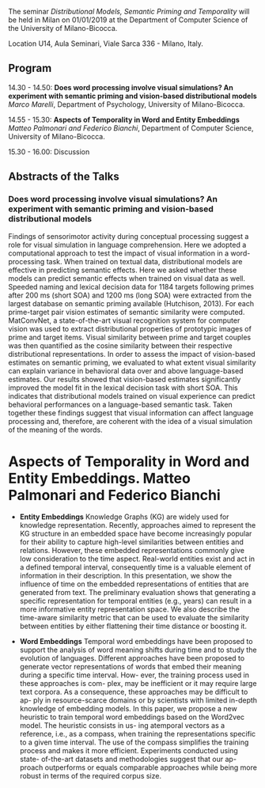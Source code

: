 The seminar *Distributional Models, Semantic Priming and Temporality* will be held in Milan on 01/01/2019 at the 
Department of Computer Science of the University of Milano-Bicocca. 

Location U14, Aula Seminari, Viale Sarca 336 - Milano, Italy.

## Program

14.30 - 14.50: **Does word processing involve visual simulations? An experiment with semantic priming and vision-based distributional models** *Marco Marelli*, Department of Psychology, University of Milano-Bicocca.

14.55 - 15.30: **Aspects of Temporality in Word and Entity Embeddings** *Matteo Palmonari and Federico Bianchi*, Department of Computer Science, University of Milano-Bicocca.

15.30 - 16.00: Discussion

## Abstracts of the Talks

### Does word processing involve visual simulations? An experiment with semantic priming and vision-based distributional models 
Findings of sensorimotor activity during conceptual processing suggest a role for visual simulation in language comprehension. Here we adopted a computational approach to test the impact of visual information in a word-processing task. When trained on textual data, distributional models are effective in predicting semantic effects. Here we asked whether these models can predict semantic effects when trained on visual data as well. Speeded naming and lexical decision data for 1184 targets following primes after 200 ms (short SOA) and 1200 ms (long SOA) were extracted from the largest database on semantic priming available (Hutchison, 2013). For each prime-target pair vision estimates of semantic similarity were computed. MatConvNet, a state-of-the-art visual recognition system for computer vision was used to extract distributional properties of prototypic images of prime and target items. Visual similarity between prime and target couples was then quantified as the cosine similarity between their respective distributional representations. In order to assess the impact of vision-based estimates on semantic priming, we evaluated to what extent visual similarity can explain variance in behavioral data over and above language-based estimates. Our results showed that vision-based estimates significantly improved the model fit in the lexical decision task with short SOA. This indicates that distributional models trained on visual experience can predict behavioral performances on a language-based semantic task. Taken together these findings suggest that visual information can affect language processing and, therefore, are coherent with the idea of a visual simulation of the meaning of the words.

# Aspects of Temporality in Word and Entity Embeddings. Matteo Palmonari and Federico Bianchi

+ **Entity Embeddings** Knowledge Graphs (KG) are widely used for knowledge representation. Recently, approaches aimed to represent the KG structure in an embedded space have become increasingly popular for their ability to capture high-level similarities between entities and relations. However, these embedded representations commonly give low consideration to the time aspect. Real-world entities exist and act in a defined temporal interval, consequently time is a valuable element of information in their description. 
In this presentation, we show the influence of time on the embedded representations of entities that are generated from text. The preliminary evaluation shows that generating a specific representation for temporal entities (e.g., years) can result in a more informative entity representation space. We also describe the time-aware similarity metric that can be used to evaluate the similarity between entities by either flattening their time distance or boosting it.

+ **Word Embeddings** Temporal word embeddings have been proposed to support
the analysis of word meaning shifts during time and to study
the evolution of languages. Different approaches have been
proposed to generate vector representations of words that
embed their meaning during a specific time interval. How-
ever, the training process used in these approaches is com-
plex, may be inefficient or it may require large text corpora.
As a consequence, these approaches may be difficult to ap-
ply in resource-scarce domains or by scientists with limited
in-depth knowledge of embedding models. In this paper, we
propose a new heuristic to train temporal word embeddings
based on the Word2vec model. The heuristic consists in us-
ing atemporal vectors as a reference, i.e., as a compass, when
training the representations specific to a given time interval.
The use of the compass simplifies the training process and
makes it more efficient. Experiments conducted using state-
of-the-art datasets and methodologies suggest that our ap-
proach outperforms or equals comparable approaches while
being more robust in terms of the required corpus size.